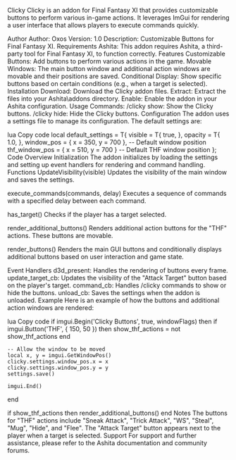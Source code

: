 Clicky
Clicky is an addon for Final Fantasy XI that provides customizable buttons to perform various in-game actions. It leverages ImGui for rendering a user interface that allows players to execute commands quickly.

Author
Author: Oxos
Version: 1.0
Description: Customizable Buttons for Final Fantasy XI.
Requirements
Ashita: This addon requires Ashita, a third-party tool for Final Fantasy XI, to function correctly.
Features
Customizable Buttons: Add buttons to perform various actions in the game.
Movable Windows: The main button window and additional action windows are movable and their positions are saved.
Conditional Display: Show specific buttons based on certain conditions (e.g., when a target is selected).
Installation
Download: Download the Clicky addon files.
Extract: Extract the files into your Ashita\addons directory.
Enable: Enable the addon in your Ashita configuration.
Usage
Commands:
/clicky show: Show the Clicky buttons.
/clicky hide: Hide the Clicky buttons.
Configuration
The addon uses a settings file to manage its configuration. The default settings are:

lua
Copy code
local default_settings = T{
    visible = T{ true, },
    opacity = T{ 1.0, },
    window_pos = { x = 350, y = 700 }, -- Default window position
    thf_window_pos = { x = 510, y = 700 } -- Default THF window position
};
Code Overview
Initialization
The addon initializes by loading the settings and setting up event handlers for rendering and command handling.
Functions
UpdateVisibility(visible)
Updates the visibility of the main window and saves the settings.

execute_commands(commands, delay)
Executes a sequence of commands with a specified delay between each command.

has_target()
Checks if the player has a target selected.

render_additional_buttons()
Renders additional action buttons for the "THF" actions. These buttons are movable.

render_buttons()
Renders the main GUI buttons and conditionally displays additional buttons based on user interaction and game state.

Event Handlers
d3d_present: Handles the rendering of buttons every frame.
update_target_cb: Updates the visibility of the "Attack Target" button based on the player's target.
command_cb: Handles /clicky commands to show or hide the buttons.
unload_cb: Saves the settings when the addon is unloaded.
Example
Here is an example of how the buttons and additional action windows are rendered:

lua
Copy code
if imgui.Begin('Clicky Buttons', true, windowFlags) then
    if imgui.Button('THF', { 150, 50 }) then
        show_thf_actions = not show_thf_actions
    end

    -- Allow the window to be moved
    local x, y = imgui.GetWindowPos()
    clicky.settings.window_pos.x = x
    clicky.settings.window_pos.y = y
    settings.save()

    imgui.End()
end

if show_thf_actions then
    render_additional_buttons()
end
Notes
The buttons for "THF" actions include "Sneak Attack", "Trick Attack", "WS", "Steal", "Mug", "Hide", and "Flee".
The "Attack Target" button appears next to the player when a target is selected.
Support
For support and further assistance, please refer to the Ashita documentation and community forums.